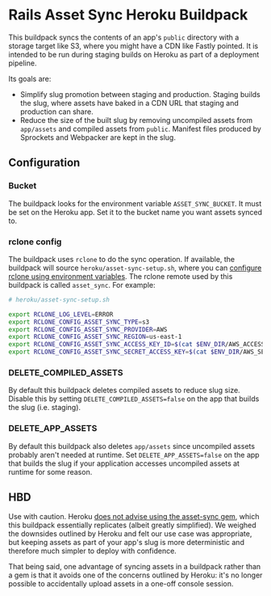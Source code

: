# Rails Asset Sync Heroku Buildpack

This buildpack syncs the contents of an app's `public` directory with a storage target like S3, where you might have a CDN like Fastly pointed. It is intended to be run during staging builds on Heroku as part of a deployment pipeline.

Its goals are:

- Simplify slug promotion between staging and production. Staging builds the slug, where assets have baked in a CDN URL that staging and production can share.
- Reduce the size of the built slug by removing uncompiled assets from `app/assets` and compiled assets from `public`. Manifest files produced by Sprockets and Webpacker are kept in the slug.

## Configuration

### Bucket

The buildpack looks for the environment variable `ASSET_SYNC_BUCKET`. It must be set on the Heroku app. Set it to the bucket name you want assets synced to.

### rclone config

The buildpack uses `rclone` to do the sync operation. If available, the buildpack will source `heroku/asset-sync-setup.sh`, where you can [configure rclone using environment variables](https://rclone.org/docs/#environment-variables). The rclone remote used by this buildpack is called `asset_sync`. For example:

```sh
# heroku/asset-sync-setup.sh

export RCLONE_LOG_LEVEL=ERROR
export RCLONE_CONFIG_ASSET_SYNC_TYPE=s3
export RCLONE_CONFIG_ASSET_SYNC_PROVIDER=AWS
export RCLONE_CONFIG_ASSET_SYNC_REGION=us-east-1
export RCLONE_CONFIG_ASSET_SYNC_ACCESS_KEY_ID=$(cat $ENV_DIR/AWS_ACCESS_KEY)
export RCLONE_CONFIG_ASSET_SYNC_SECRET_ACCESS_KEY=$(cat $ENV_DIR/AWS_SECRET_KEY)
```

### DELETE_COMPILED_ASSETS

By default this buildpack deletes compiled assets to reduce slug size. Disable this by setting `DELETE_COMPILED_ASSETS=false` on the app that builds the slug (i.e. staging).

### DELETE_APP_ASSETS

By default this buildpack also deletes `app/assets` since uncompiled assets probably aren't needed at runtime. Set `DELETE_APP_ASSETS=false` on the app that builds the slug if your application accesses uncompiled assets at runtime for some reason.

## HBD

Use with caution. Heroku [does not advise using the asset-sync gem](https://devcenter.heroku.com/articles/please-do-not-use-asset-sync), which this buildpack essentially replicates (albeit greatly simplified). We weighed the downsides outlined by Heroku and felt our use case was appropriate, but keeping assets as part of your app's slug is more deterministic and therefore much simpler to deploy with confidence.

That being said, one advantage of syncing assets in a buildpack rather than a gem is that it avoids one of the concerns outlined by Heroku: it's no longer possible to accidentally upload assets in a one-off console session.
